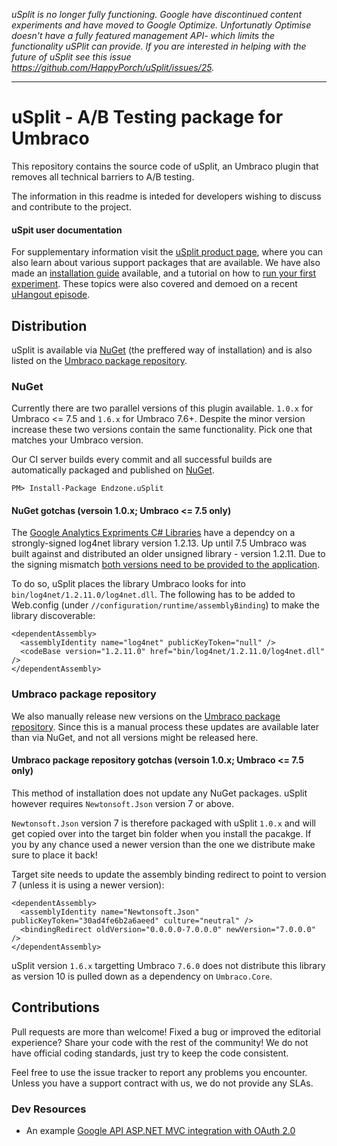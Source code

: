 *uSplit is no longer fully functioning. Google have discontinued content experiments and have moved to Google Optimize. Unfortunatly Optimise doesn't have a fully featured management API- which limits the functionality uSPlit can provide. If you are interested in helping with the future of uSplit see this issue https://github.com/HappyPorch/uSplit/issues/25.*

---

# uSplit - A/B Testing package for Umbraco

This repository contains the source code of uSplit, an Umbraco plugin that removes all technical barriers to A/B testing.

The information in this readme is inteded for developers wishing to discuss and contribute to the project.

#### uSpit user documentation

For supplementary information visit the [uSplit product page](http://endzonesoftware.com/usplit-ab-testing-for-umbraco/), where you can also learn about various support packages that are available. We have also made an [installation guide](http://endzonesoftware.com/installing-usplit/) available, and a tutorial on how to [run your first experiment](http://endzonesoftware.com/running-ab-experiments-like-pro-usplit/). These topics were also covered and demoed on a recent [uHangout episode](https://www.youtube.com/watch?v=WQysVNLyQM8).  

## Distribution

uSplit is available via [NuGet](https://www.nuget.org/packages/Endzone.uSplit) (the preffered way of installation) and is also listed on the [Umbraco package repository](https://our.umbraco.org/projects/website-utilities/usplit/).

### NuGet

Currently there are two parallel versions of this plugin available. `1.0.x` for Umbraco <= 7.5 and `1.6.x` for Umbraco 7.6+. Despite the minor version increase these two versions contain the same functionality. Pick one that matches your Umbraco version.

Our CI server builds every commit and all successful builds are automatically packaged and published on [NuGet](https://www.nuget.org/packages/Endzone.uSplit).

```
PM> Install-Package Endzone.uSplit
```

#### NuGet gotchas (versoin 1.0.x; Umbraco <= 7.5 only)

The [Google Analytics Expriments C# Libraries](https://github.com/google/google-api-dotnet-client) have a dependcy on a strongly-signed log4net library version 1.2.13. Up until 7.5 Umbraco was built against and distributed an older unsigned library - version 1.2.11. Due to the signing mismatch [both versions need to be provided to the application](http://i386.com/2015/02/umbraco-and-log4net-using-two-different-versions-of-a-dll-in-asp-net/).

To do so, uSplit places the library Umbraco looks for into `bin/log4net/1.2.11.0/log4net.dll`. The following has to be added to Web.config (under `//configuration/runtime/assemblyBinding`) to make the library discoverable:

```
<dependentAssembly>
  <assemblyIdentity name="log4net" publicKeyToken="null" />
  <codeBase version="1.2.11.0" href="bin/log4net/1.2.11.0/log4net.dll" />
</dependentAssembly>     
```

### Umbraco package repository

We also manually release new versions on the [Umbraco package repository](https://our.umbraco.org/projects/website-utilities/usplit/). Since this is a manual process these updates are available later than via NuGet, and not all versions might be released here.

#### Umbraco package repository gotchas (versoin 1.0.x; Umbraco <= 7.5 only)

This method of installation does not update any NuGet packages. uSplit however requires `Newtonsoft.Json` version 7 or above.

`Newtonsoft.Json` version 7 is therefore packaged with uSplit `1.0.x` and will get copied over into the target bin folder when you install the pacakge. If you by any chance used a newer version than the one we distribute make sure to place it back!

Target site needs to update the assembly binding redirect to point to version 7 (unless it is using a newer version):

```
<dependentAssembly>
  <assemblyIdentity name="Newtonsoft.Json" publicKeyToken="30ad4fe6b2a6aeed" culture="neutral" />
  <bindingRedirect oldVersion="0.0.0.0-7.0.0.0" newVersion="7.0.0.0" />
</dependentAssembly>
```

uSplit version `1.6.x` targetting Umbraco `7.6.0` does not distribute this library as version 10 is pulled down as a dependency on `Umbraco.Core`.

## Contributions

Pull requests are more than welcome! Fixed a bug or improved the editorial experience? Share your code with the rest of the community! We do not have official coding standards, just try to keep the code consistent.

Feel free to use the issue tracker to report any problems you encounter. Unless you have a support contract with us, we do not provide any SLAs.

### Dev Resources

- An example [Google API ASP.NET MVC integration with OAuth 2.0](https://developers.google.com/api-client-library/dotnet/guide/aaa_oauth#web-applications-aspnet-mvc)

